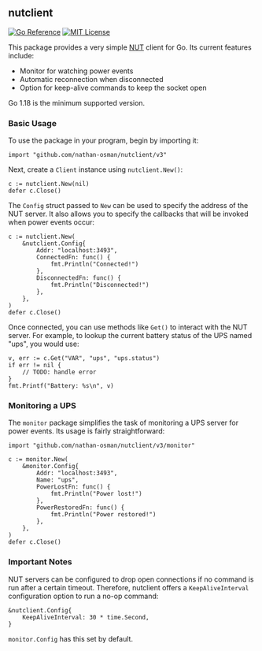 ## nutclient

[![Go Reference](https://pkg.go.dev/badge/github.com/nathan-osman/nutclient.svg)](https://pkg.go.dev/github.com/nathan-osman/nutclient)
[![MIT License](https://img.shields.io/badge/license-MIT-9370d8.svg?style=flat)](https://opensource.org/licenses/MIT)

This package provides a very simple [NUT](https://networkupstools.org/) client for Go. Its current features include:

- Monitor for watching power events
- Automatic reconnection when disconnected
- Option for keep-alive commands to keep the socket open

Go 1.18 is the minimum supported version.

### Basic Usage

To use the package in your program, begin by importing it:

```golang
import "github.com/nathan-osman/nutclient/v3"
```

Next, create a `Client` instance using `nutclient.New()`:

```golang
c := nutclient.New(nil)
defer c.Close()
```

The `Config` struct passed to `New` can be used to specify the address of the NUT server. It also allows you to specify the callbacks that will be invoked when power events occur:

```golang
c := nutclient.New(
    &nutclient.Config{
        Addr: "localhost:3493",
        ConnectedFn: func() {
            fmt.Println("Connected!")
        },
        DisconnectedFn: func() {
            fmt.Println("Disconnected!")
        },
    },
)
defer c.Close()
```

Once connected, you can use methods like `Get()` to interact with the NUT server. For example, to lookup the current battery status of the UPS named "ups", you would use:

```golang
v, err := c.Get("VAR", "ups", "ups.status")
if err != nil {
    // TODO: handle error
}
fmt.Printf("Battery: %s\n", v)
```

### Monitoring a UPS

The `monitor` package simplifies the task of monitoring a UPS server for power events. Its usage is fairly straightforward:

```golang
import "github.com/nathan-osman/nutclient/v3/monitor"

c := monitor.New(
    &monitor.Config{
        Addr: "localhost:3493",
        Name: "ups",
        PowerLostFn: func() {
            fmt.Println("Power lost!")
        },
        PowerRestoredFn: func() {
            fmt.Println("Power restored!")
        },
    },
)
defer c.Close()
```

### Important Notes

NUT servers can be configured to drop open connections if no command is run after a certain timeout. Therefore, nutclient offers a `KeepAliveInterval` configuration option to run a no-op command:

```golang
&nutclient.Config{
    KeepAliveInterval: 30 * time.Second,
}
```

`monitor.Config` has this set by default.
